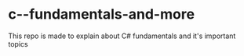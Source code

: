 # c--fundamentals-and-more
This repo is made to explain about C# fundamentals and it's important topics
